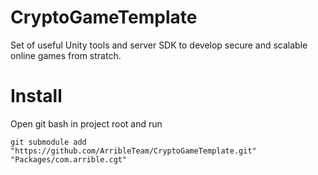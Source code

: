 # CryptoGameTemplate
Set of useful Unity tools and server SDK to develop secure and scalable online games from stratch.

# Install
Open git bash in project root and run

``` git
git submodule add "https://github.com/ArribleTeam/CryptoGameTemplate.git" "Packages/com.arrible.cgt"
```
